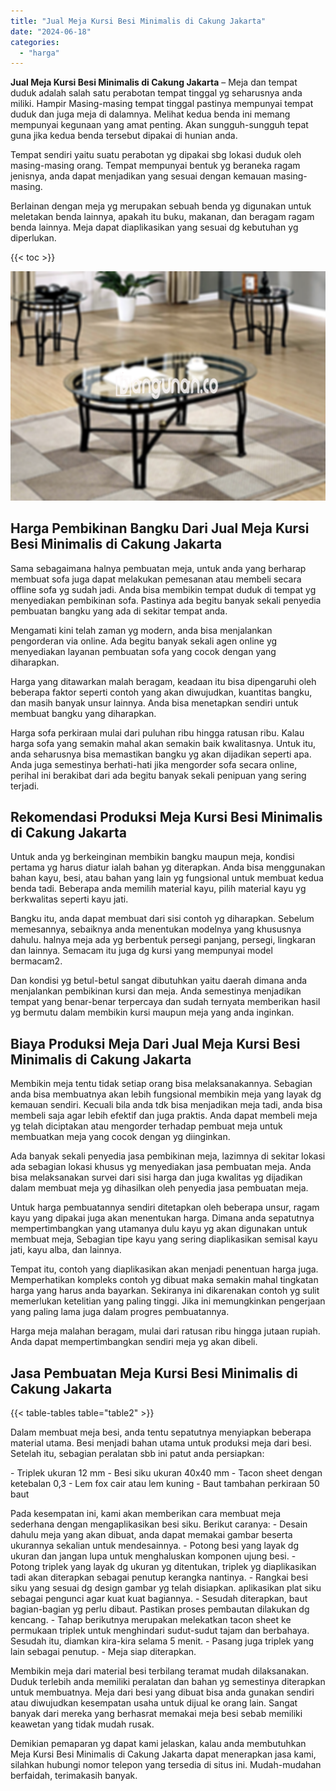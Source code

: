 ```yaml
---
title: "Jual Meja Kursi Besi Minimalis di Cakung Jakarta"
date: "2024-06-18"
categories: 
  - "harga"
---
```


**Jual Meja Kursi Besi Minimalis di Cakung Jakarta** – Meja dan tempat duduk adalah salah satu perabotan tempat tinggal yg seharusnya anda miliki. Hampir Masing-masing tempat tinggal pastinya mempunyai tempat duduk dan juga meja di dalamnya. Melihat kedua benda ini memang mempunyai kegunaan yang amat penting. Akan sungguh-sungguh tepat guna jika kedua benda tersebut dipakai di hunian anda.

Tempat sendiri yaitu suatu perabotan yg dipakai sbg lokasi duduk oleh masing-masing orang. Tempat mempunyai bentuk yg beraneka ragam jenisnya, anda dapat menjadikan yang sesuai dengan kemauan masing-masing.

Berlainan dengan meja yg merupakan sebuah benda yg digunakan untuk meletakan benda lainnya, apakah itu buku, makanan, dan beragam ragam benda lainnya. Meja dapat diaplikasikan yang sesuai dg kebutuhan yg diperlukan.

{{< toc >}}

![Jual Meja Kursi Besi Minimalis di Cakung Jakarta](/images/jual-meja-besi-murah18.png)

## Harga Pembikinan Bangku Dari Jual Meja Kursi Besi Minimalis di Cakung Jakarta

Sama sebagaimana halnya pembuatan meja, untuk anda yang berharap membuat sofa juga dapat melakukan pemesanan atau membeli secara offline sofa yg sudah jadi. Anda bisa membikin tempat duduk di tempat yg menyediakan pembikinan sofa. Pastinya ada begitu banyak sekali penyedia pembuatan bangku yang ada di sekitar tempat anda.

Mengamati kini telah zaman yg modern, anda bisa menjalankan pengorderan via online. Ada begitu banyak sekali agen online yg menyediakan layanan pembuatan sofa yang cocok dengan yang diharapkan.

Harga yang ditawarkan malah beragam, keadaan itu bisa dipengaruhi oleh beberapa faktor seperti contoh yang akan diwujudkan, kuantitas bangku, dan masih banyak unsur lainnya. Anda bisa menetapkan sendiri untuk membuat bangku yang diharapkan.

Harga sofa perkiraan mulai dari puluhan ribu hingga ratusan ribu. Kalau harga sofa yang semakin mahal akan semakin baik kwalitasnya. Untuk itu, anda seharusnya bisa memastikan bangku yg akan dijadikan seperti apa. Anda juga semestinya berhati-hati jika mengorder sofa secara online, perihal ini berakibat dari ada begitu banyak sekali penipuan yang sering terjadi.

## Rekomendasi Produksi Meja Kursi Besi Minimalis di Cakung Jakarta

Untuk anda yg berkeinginan membikin bangku maupun meja, kondisi pertama yg harus diatur ialah bahan yg diterapkan. Anda bisa menggunakan bahan kayu, besi, atau bahan yang lain yg fungsional untuk membuat kedua benda tadi. Beberapa anda memilih material kayu, pilih material kayu yg berkwalitas seperti kayu jati.

Bangku itu, anda dapat membuat dari sisi contoh yg diharapkan. Sebelum memesannya, sebaiknya anda menentukan modelnya yang khususnya dahulu. halnya meja ada yg berbentuk persegi panjang, persegi, lingkaran dan lainnya. Semacam itu juga dg kursi yang mempunyai model bermacam2.

Dan kondisi yg betul-betul sangat dibutuhkan yaitu daerah dimana anda menjalankan pembikinan kursi dan meja. Anda semestinya menjadikan tempat yang benar-benar terpercaya dan sudah ternyata memberikan hasil yg bermutu dalam membikin kursi maupun meja yang anda inginkan.

## Biaya Produksi Meja Dari Jual Meja Kursi Besi Minimalis di Cakung Jakarta

Membikin meja tentu tidak setiap orang bisa melaksanakannya. Sebagian anda bisa membuatnya akan lebih fungsional membikin meja yang layak dg kemauan sendiri. Kecuali bila anda tdk bisa menjadikan meja tadi, anda bisa membeli saja agar lebih efektif dan juga praktis. Anda dapat membeli meja yg telah diciptakan atau mengorder terhadap pembuat meja untuk membuatkan meja yang cocok dengan yg diinginkan.

Ada banyak sekali penyedia jasa pembikinan meja, lazimnya di sekitar lokasi ada sebagian lokasi khusus yg menyediakan jasa pembuatan meja. Anda bisa melaksanakan survei dari sisi harga dan juga kwalitas yg dijadikan dalam membuat meja yg dihasilkan oleh penyedia jasa pembuatan meja.

Untuk harga pembuatannya sendiri ditetapkan oleh beberapa unsur, ragam kayu yang dipakai juga akan menentukan harga. Dimana anda sepatutnya mempertimbangkan yang utamanya dulu kayu yg akan digunakan untuk membuat meja, Sebagian tipe kayu yang sering diaplikasikan semisal kayu jati, kayu alba, dan lainnya.

Tempat itu, contoh yang diaplikasikan akan menjadi penentuan harga juga. Memperhatikan kompleks contoh yg dibuat maka semakin mahal tingkatan harga yang harus anda bayarkan. Sekiranya ini dikarenakan contoh yg sulit memerlukan ketelitian yang paling tinggi. Jika ini memungkinkan pengerjaan yang paling lama juga dalam progres pembuatannya.

Harga meja malahan beragam, mulai dari ratusan ribu hingga jutaan rupiah. Anda dapat mempertimbangkan sendiri meja yg akan dibeli.

## Jasa Pembuatan Meja Kursi Besi Minimalis di Cakung Jakarta

{{< table-tables table="table2" >}}

Dalam membuat meja besi, anda tentu sepatutnya menyiapkan beberapa material utama. Besi menjadi bahan utama untuk produksi meja dari besi. Setelah itu, sebagian peralatan sbb ini patut anda persiapkan:

\- Triplek ukuran 12 mm - Besi siku ukuran 40x40 mm - Tacon sheet dengan ketebalan 0,3 - Lem fox cair atau lem kuning - Baut tambahan perkiraan 50 baut

Pada kesempatan ini, kami akan memberikan cara membuat meja sederhana dengan mengaplikasikan besi siku. Berikut caranya: - Desain dahulu meja yang akan dibuat, anda dapat memakai gambar beserta ukurannya sekalian untuk mendesainnya. - Potong besi yang layak dg ukuran dan jangan lupa untuk menghaluskan komponen ujung besi. - Potong triplek yang layak dg ukuran yg ditentukan, triplek yg diaplikasikan tadi akan diterapkan sebagai penutup kerangka nantinya. - Rangkai besi siku yang sesuai dg design gambar yg telah disiapkan. aplikasikan plat siku sebagai pengunci agar kuat kuat bagiannya. - Sesudah diterapkan, baut bagian-bagian yg perlu dibaut. Pastikan proses pembautan dilakukan dg kencang. - Tahap berikutnya merupakan melekatkan tacon sheet ke permukaan triplek untuk menghindari sudut-sudut tajam dan berbahaya. Sesudah itu, diamkan kira-kira selama 5 menit. - Pasang juga triplek yang lain sebagai penutup. - Meja siap diterapkan.

Membikin meja dari material besi terbilang teramat mudah dilaksanakan. Duduk terlebih anda memiliki peralatan dan bahan yg semestinya diterapkan untuk membuatnya. Meja dari besi yang dibuat bisa anda gunakan sendiri atau diwujudkan kesempatan usaha untuk dijual ke orang lain. Sangat banyak dari mereka yang berhasrat memakai meja besi sebab memiliki keawetan yang tidak mudah rusak.

Demikian pemaparan yg dapat kami jelaskan, kalau anda membutuhkan Meja Kursi Besi Minimalis di Cakung Jakarta dapat menerapkan jasa kami, silahkan hubungi nomor telepon yang tersedia di situs ini. Mudah-mudahan berfaidah, terimakasih banyak.
